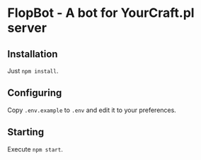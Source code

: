 # FlopBot - A bot for YourCraft.pl server
## Installation
Just `npm install`.
## Configuring
Copy `.env.example` to `.env` and edit it to your preferences.
## Starting
Execute `npm start`.